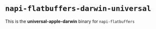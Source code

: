 # `napi-flatbuffers-darwin-universal`

This is the **universal-apple-darwin** binary for `napi-flatbuffers`
